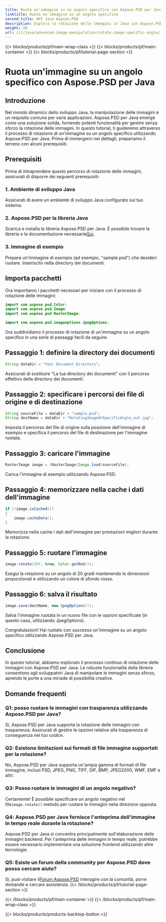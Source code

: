 ```yaml
---
title: Ruota un'immagine su un angolo specifico con Aspose.PSD per Java
linktitle: Ruota un'immagine su un angolo specifico
second_title: API Java Aspose.PSD
description: Esplora la rotazione delle immagini in Java con Aspose.PSD per Java. Ruota le immagini senza sforzo su angolazioni specifiche.
weight: 20
url: /it/java/advanced-image-manipulation/rotate-image-specific-angle/
---
```


{{< blocks/products/pf/main-wrap-class >}}
{{< blocks/products/pf/main-container >}}
{{< blocks/products/pf/tutorial-page-section >}}

# Ruota un'immagine su un angolo specifico con Aspose.PSD per Java

## Introduzione

Nel mondo dinamico dello sviluppo Java, la manipolazione delle immagini è un requisito comune per varie applicazioni. Aspose.PSD per Java emerge come una soluzione solida, fornendo potenti funzionalità per gestire senza sforzo la rotazione delle immagini. In questo tutorial, ti guideremo attraverso il processo di rotazione di un'immagine su un angolo specifico utilizzando Aspose.PSD per Java. Prima di immergerci nei dettagli, prepariamo il terreno con alcuni prerequisiti.

## Prerequisiti

Prima di intraprendere questo percorso di rotazione delle immagini, assicurati di disporre dei seguenti prerequisiti:

### 1. Ambiente di sviluppo Java
Assicurati di avere un ambiente di sviluppo Java configurato sul tuo sistema.

### 2. Aspose.PSD per la libreria Java
 Scarica e installa la libreria Aspose.PSD per Java. È possibile trovare la libreria e la documentazione necessarie[Qui](https://reference.aspose.com/psd/java/).

### 3. Immagine di esempio
Prepara un'immagine di esempio (ad esempio, "sample.psd") che desideri ruotare. Inseriscilo nella directory dei documenti.

## Importa pacchetti

Ora importiamo i pacchetti necessari per iniziare con il processo di rotazione delle immagini:

```java
import com.aspose.psd.Color;
import com.aspose.psd.Image;
import com.aspose.psd.RasterImage;

import com.aspose.psd.imageoptions.JpegOptions;
```

Ora suddividiamo il processo di rotazione di un'immagine su un angolo specifico in una serie di passaggi facili da seguire.

## Passaggio 1: definire la directory dei documenti

```java
String dataDir = "Your Document Directory";
```

Assicurati di sostituire "La tua directory dei documenti" con il percorso effettivo della directory dei documenti.

## Passaggio 2: specificare i percorsi dei file di origine e di destinazione

```java
String sourceFile = dataDir + "sample.psd";
String destName = dataDir + "RotatingImageOnSpecificAngle_out.jpg";
```

Imposta il percorso del file di origine sulla posizione dell'immagine di esempio e specifica il percorso del file di destinazione per l'immagine ruotata.

## Passaggio 3: caricare l'immagine

```java
RasterImage image = (RasterImage)Image.load(sourceFile);
```

Carica l'immagine di esempio utilizzando Aspose.PSD.

## Passaggio 4: memorizzare nella cache i dati dell'immagine

```java
if (!image.isCached())
{
    image.cacheData();
}
```

Memorizza nella cache i dati dell'immagine per prestazioni migliori durante la rotazione.

## Passaggio 5: ruotare l'immagine

```java
image.rotate(20f, true, Color.getRed());
```

Esegui la rotazione su un angolo di 20 gradi mantenendo le dimensioni proporzionali e utilizzando un colore di sfondo rosso.

## Passaggio 6: salva il risultato

```java
image.save(destName, new JpegOptions());
```

Salva l'immagine ruotata in un nuovo file con le opzioni specificate (in questo caso, utilizzando JpegOptions).

Congratulazioni! Hai ruotato con successo un'immagine su un angolo specifico utilizzando Aspose.PSD per Java.

## Conclusione

In questo tutorial, abbiamo esplorato il processo continuo di rotazione delle immagini con Aspose.PSD per Java. Le robuste funzionalità della libreria consentono agli sviluppatori Java di manipolare le immagini senza sforzo, aprendo le porte a una miriade di possibilità creative.

## Domande frequenti

### Q1: posso ruotare le immagini con trasparenza utilizzando Aspose.PSD per Java?

Sì, Aspose.PSD per Java supporta la rotazione delle immagini con trasparenza. Assicurati di gestire le opzioni relative alla trasparenza di conseguenza nel tuo codice.

### Q2: Esistono limitazioni sui formati di file immagine supportati per la rotazione?

No, Aspose.PSD per Java supporta un'ampia gamma di formati di file immagine, inclusi PSD, JPEG, PNG, TIFF, GIF, BMP, JPEG2000, WMF, EMF e altri.

### Q3: Posso ruotare le immagini di un angolo negativo?

 Certamente! È possibile specificare un angolo negativo nel file`image.rotate()` metodo per ruotare le immagini nella direzione opposta.

### Q4: Aspose.PSD per Java fornisce l'anteprima dell'immagine in tempo reale durante la rotazione?

Aspose.PSD per Java si concentra principalmente sull'elaborazione delle immagini backend. Per l'anteprima delle immagini in tempo reale, potrebbe essere necessario implementare una soluzione frontend utilizzando altre tecnologie.

### Q5: Esiste un forum della community per Aspose.PSD dove posso cercare aiuto?

 Sì, puoi visitare il[Forum Aspose.PSD](https://forum.aspose.com/c/psd/34) interagire con la comunità, porre domande e cercare assistenza.
{{< /blocks/products/pf/tutorial-page-section >}}

{{< /blocks/products/pf/main-container >}}
{{< /blocks/products/pf/main-wrap-class >}}

{{< blocks/products/products-backtop-button >}}
